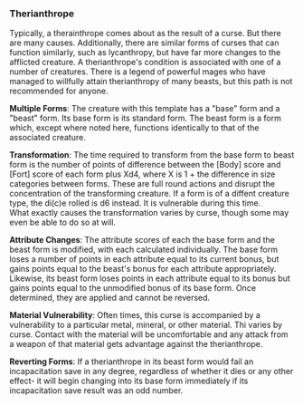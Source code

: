 ### Therianthrope
Typically, a therainthrope comes about as the result of a curse. But there are many causes. Additionally, there are similar forms of curses that can function similarly, such as lycanthropy, but have far more changes to the afflicted creature. A therianthrope's condition is associated with one of a number of creatures. There is a legend of powerful mages who have managed to willfully attain therianthropy of many beasts, but this path is not recommended for anyone.

**Multiple Forms**: The creature with this template has a "base" form and a "beast" form. Its base form is its standard form. The beast form is a form which, except where noted here, functions identically to that of the associated creature.

**Transformation**: The time required to transform from the base form to beast form is the number of points of difference between the [Body] score and [Fort] score 
of each form plus Xd4, where X is 1 + the difference in size categories between forms. These are full round actions and disrupt the concentration of the transforming creature. If a form is of a diffent creature type, the di(c)e rolled is d6 instead. It is vulnerable during this time.  
What exactly causes the transformation varies by curse, though some may even be able to do so at will.

**Attribute Changes**: The attribute scores of each the base form and the beast form is modified, with each calculated individually. The base form loses a number of points in each attribute equal to its current bonus, but gains points equal to the beast's bonus for each attribute appropriately. Likewise, its beast form loses points in each attribute equal to its bonus but gains points equal to the unmodified bonus of its base form. Once determined, they are applied and cannot be reversed.

**Material Vulnerability**: Often times, this curse is accompanied by a vulnerability to a particular metal, mineral, or other material. Thi varies by curse. Contact with the material will be uncomfortable and any attack from a weapon of that material gets advantage against the therianthrope.

**Reverting Forms**: If a therianthrope in its beast form would fail an incapacitation save in any degree, regardless of whether it dies or any other effect- it will begin changing into its base form immediately if its incapacitation save result was an odd number.
